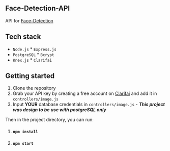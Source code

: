 ## Face-Detection-API 
API for [Face-Detection](https://github.com/iJustWantToBeMe/Face-Detection)

## Tech stack
* `Node.js` * `Express.js`
* `PostgreSQL` * `Bcrypt`
* `Knex.js` * `Clarifai`

## Getting started
1. Clone the repository
2. Grab your API key by creating a free account on [Clarifai](https://portal.clarifai.com/signup) and add it in `controllers/image.js`
3. Input **YOUR** database credentials in `controllers/image.js` - *__This project was design to be use with postgreSQL only__*

Then in the project directory, you can run:
1. #### `npm install`
2. #### `npm start`
